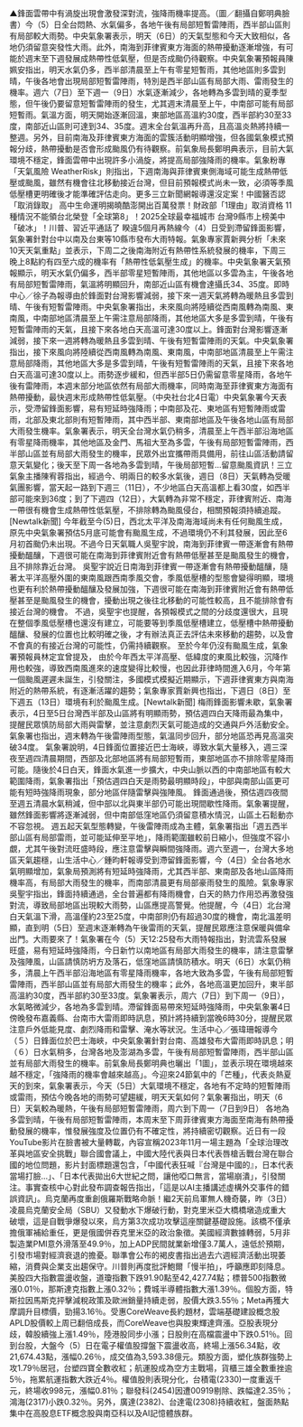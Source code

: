 ▲鋒面雲帶中有渦旋出現會激發深對流，強降雨機率提高。（圖／翻攝自鄭明典臉書）今（5）日全台悶熱、水氣偏多，各地午後有局部短暫雷陣雨，西半部山區則有局部較大雨勢。中央氣象署表示，明天（6日）的天氣型態和今天大致相似，各地仍須留意突發性大雨。此外，南海到菲律賓東方海面的熱帶擾動逐漸增強，有可能於週末至下週發展成熱帶性低氣壓，但是否成颱仍待觀察。中央氣象署預報員陳姵安指出，明天水氣仍多，西半部清晨至上午有零星短暫雨，其他地區則多雲到晴，午後各地會出現局部短暫雷陣雨，特別是西半部山區有局部大雨、雷雨發生的機率。週六（7日）至下週一（9日）水氣逐漸減少，各地轉為多雲到晴的夏季型態，但午後仍要留意短暫雷陣雨的發生，尤其週末清晨至上午，中南部可能有局部短暫雨。氣溫方面，明天開始逐漸回溫，東部地區高溫約30度，西半部約30至33度，南部近山區則可達到34、35度。週末全台氣溫再升高，且高溫炎熱將持續一整週。另外，目前南海及菲律賓東方海面的雲簇活動明顯增強，但各國氣象模式預報分歧，熱帶擾動是否會形成颱風仍有待觀察。前氣象局長鄭明典表示，目前大氣環境不穩定，鋒面雲帶中出現許多小渦旋，將提高局部強降雨的機率。氣象粉專「天氣風險 WeatherRisk」則指出，下週南海與菲律賓東側海域可能生成熱帶低壓或颱風，雖然有機會往北移動接近台灣，但目前預報模式尚未一致，必須等季風低壓槽更明確後才能準確評估走向。更多三立新聞網報導還沒定案！中國醫否認「取消錄取」 高中生命運明揭曉酷澎開出百萬發票！財政部「1理由」取消資格 11種情況不能領台北榮登「全球第8」！2025全球最幸福城市 台灣9縣市上榜美中「破冰」！川普、習近平通話了 睽違5個月再熱線今（4）日受到滯留鋒面影響，氣象署針對台中以南及台東等10縣市發布大雨特報。氣象專家賈新興分析「未來10天天氣重點」並表示，下周二之後南海附近有熱帶性系統發展的機率，下周三晚上8點約有四至六成的機率有「熱帶性低氣壓生成」的機率。中央氣象署天氣預報顯示，明天水氣仍偏多，西半部零星短暫陣雨，其他地區以多雲為主，午後各地有局部短暫雷陣雨，氣溫將明顯回升，南部近山區有機會達攝氏34、35度。即時中心／徐子為報導由於鋒面對台灣影響減弱，接下來一週天氣將轉為暖熱且多雲到晴、午後有短暫雷陣雨。中央氣象署指出，未來風向將陸續從西南風轉為南風、東南風，中南部地區清晨至上午需注意局部降雨，其他地區大多是多雲到晴，午後有短暫雷陣雨的天氣，且接下來各地白天高溫可達30度以上。鋒面對台灣影響逐漸減弱，接下來一週將轉為暖熱且多雲到晴、午後有短暫雷陣雨的天氣。中央氣象署指出，接下來風向將陸續從西南風轉為南風、東南風，中南部地區清晨至上午需注意局部降雨，其他地區大多是多雲到晴，午後有短暫雷陣雨的天氣，且接下來各地白天高溫可達30度以上。雨勢逐步緩和，但西半部5日仍需留意零星降雨，各地午後有雷陣雨，本週末部分地區依然有局部大雨機率，同時南海至菲律賓東方海面有熱帶擾動，最快週末形成熱帶性低氣壓。（中央社台北4日電）中央氣象署今天表示，受滯留鋒面影響，易有短延時強降雨；中南部及花、東地區有短暫陣雨或雷雨，北部及東北部則有短暫陣雨，其中西半部、東南部地區及午後各地山區有局部大雨發生機率。氣象署表示，明天全台灣水氣仍稍多，清晨至上午西半部沿海地區有零星降雨機率，其他地區及金門、馬祖大至為多雲，午後有局部短暫雷陣雨，西半部山區並有局部大雨發生的機率，民眾外出宜攜帶雨具備用，前往山區活動請留意天氣變化；後天至下周一各地為多雲到晴，午後局部短暫...留意颱風資訊！三立氣象主播陳宥蓉指出，經過今、明兩日的較多水氣後，週日（8日）天氣轉為受暖氣團影響，當天起一路到下週三（11日），不少地區白天高溫都上看30度，如西半部可能來到36度；到了下週四（12日），大氣轉為非常不穩定，菲律賓附近、南海一帶很有機會生成熱帶性低氣壓，不排除轉為颱風侵台，相關預報須持續追蹤。[Newtalk新聞] 今年截至今(5)日，西北太平洋及南海海域尚未有任何颱風生成，原先中央氣象署預估5月底可能會有颱風生成，不過環境仍不利其發展，因此至6月初首颱仍未出現。不過今日天氣職人吳聖宇說，南海到菲律賓一帶逐漸會有熱帶擾動醞釀，下週很可能在南海到菲律賓附近會有熱帶低壓甚至是颱風發生的機會，且不排除靠近台灣。 吳聖宇說近日南海到菲律賓一帶逐漸會有熱帶擾動醞釀，隨著太平洋高壓外圍的東南風跟西南季風交會，季風低壓槽的型態會變得明顯，環境也更有利於熱帶擾動醞釀及發展加強，下週很可能在南海到菲律賓附近會有熱帶低壓甚至是颱風發生的機會，擾動出現之後往北移動的可能性較高，且不能排除會有接近台灣的機會。 不過，吳聖宇也提醒，各預報模式之間的分歧度還很大，且現在整個季風低壓槽也還沒有建立，可能要等到季風低壓槽建立，低壓槽中熱帶擾動醞釀、發展的位置也比較明確之後，才有辦法真正去評估未來移動的趨勢，以及會不會真的有接近台灣的可能性，仍需持續觀察。 至於今年仍沒有颱風生成，氣象署預報員林定宜曾提及， 由於今年西太平洋高壓、低緯度的東風比較強，沉降作用也較強，導致西南風進來的速度變得比較慢，也因此菲律時間進入6月，今年第一個颱風遲遲未誕生，引發關注，多國模式模擬近期顯示，下週菲律賓東方與南海附近的熱帶系統，有逐漸活躍的趨勢；氣象專家賈新興也指出，下週日（8日）至下週五（13日）環境有利於颱風生成。[Newtalk新聞] 梅雨鋒面影響未歇，氣象署表示，4日至5日台灣西半部及山區將有明顯雨勢，預估週四白天降雨最為集中，提醒民眾慎防局部大雨與雷擊，並注意劇烈天氣可能造成的交通與戶外活動安全。氣象署也指出，週末轉為午後雷陣雨型態，氣溫同步回升，部分地區恐再見高溫突破34度。 氣象署說明，4日鋒面位置接近巴士海峽，導致水氣大量移入，週三深夜至週四清晨期間，西部及北部地區將有局部短暫雨，東部地區亦不排除零星降雨可能。隨後於4日白天，鋒面水氣進一步擴大，中央山脈以西的中南部地區有較大範圍降雨，氣象署指出「預估週四白天是雨勢最明顯時段」，中部與南部山區更可能有短時強降雨現象，部分地區伴隨雷擊與強陣風。 鋒面通過後，預估週四夜間至週五清晨水氣稍減，但中部以北與東半部仍可能出現間歇性降雨。氣象署提醒，雖然鋒面影響將逐漸減弱，但中南部低窪地區仍須留意積水情況，山區土石鬆動亦不容忽視。 週五起天氣型態轉變，午後雷陣雨成為主體，氣象署指出「週五西半部山區有局部雷雨，並可能延伸至平地」，降雨範圍雖較前日縮小，但強度不容小覷，尤其午後對流旺盛時段，應注意雷擊與瞬間強降雨。週六至週一，台灣大多地區天氣趨穩，山生活中心／鍾昀軒報導受到滯留鋒面影響，今（4日）全台各地水氣明顯增加，氣象局預測將有短延時強降雨，尤其西半部、東南部及各地山區降雨機率高，有局部大雨發生的機率，而南部清晨更有局部豪雨發生的風險。氣象專家吳聖宇指出，鋒面持續通過，全台普遍都有降雨機會，白天的熱力作用恐再激發強對流，導致局部地區出現較大雨勢，山區應提高警覺。他提醒，今（4日）北台灣白天氣溫下滑，高溫僅約23至25度，中南部則仍有超過30度的機會，南北溫差明顯，直到明（5日）至週末逐漸轉為午後雷雨的天氣，提醒民眾應注意保暖與備傘出門。大雨要來了！氣象署在今（5）天12:25發布大雨特報指出，對流雲系發展旺盛，易有短延時強降雨，今日新竹以南地區有局部大雨發生的機率，請注意雷擊及強陣風，山區請慎防坍方及落石，低窪地區請慎防積水。明天（6日）水氣仍稍多，清晨上午西半部沿海地區有零星降雨機率，各地大致為多雲，午後有局部短暫雷陣雨，西半部山區並有局部大雨發生的機率；此外，各地高溫更加回升，東半部高溫約30度，西半部約30至33度。氣象署表示，周六（7日）到下周一（9日），水氣略微減少，各地為多雲到晴。滯留鋒面易帶來短延時強降雨，中央氣象署4日傍晚發布嘉義縣、台南市大雷雨即時訊息，預計將持續到當晚6時30分，提醒民眾注意戶外低能見度、劇烈降雨和雷擊、淹水等狀況。生活中心／張瑋珊報導今（５）日鋒面位於巴士海峽，中央氣象署針對台南、高雄發布大雷雨即時訊息；明（６）日水氣稍多，台灣各地及澎湖為多雲，午後有局部短暫雷陣雨，西半部山區並有局部大雨發生的機率。前氣象局長鄭明典也曬出「1圖」，並表示現在環境越來越不穩定，「強降雨的機率會越來越高」。今迎來24節氣中的「芒種」，代表炎熱夏天的到來，氣象署表示，今天（5日）大氣環境不穩定，各地有不定時的短暫陣雨或雷雨，預估今晚各地的雨勢可望趨緩，明天天氣如何？氣象署指出，明天（6日）天氣較為暖熱，午後有局部短暫雷陣雨，周六到下周一（7日到9日） 各地為多雲到晴，午後有局部短暫雷陣雨，本周末至下周菲律賓東方海面至南海有熱帶擾動發展的機率，惟發展強度及位置仍有不確定性，將持續密切觀察。近日有一段YouTube影片在臉書被大量轉載，內容宣稱2023年11月一場主題為「全球治理改革與地區安全挑戰」聯合國會議上，中國大陸代表與日本代表唇槍舌戰台灣在聯合國的地位問題，影片封面標題還包含，「中國代表狂喊『台灣是中國的』，日本代表當場打臉...」、「日本代表拋出6大世紀之問，讓他啞口無言，當場崩潰」，引發關注。事實查核中心對此發布調查報告指出，「這是以AI主播講述虛構外交事件的錯誤資訊」。烏克蘭再度重創俄羅斯戰略命脈！繼2天前烏軍無人機奇襲，昨（3日）凌晨烏克蘭安全局（SBU）又發動水下爆破行動，對克里米亞大橋橋墩造成重大破壞，這是自戰爭爆發以來，烏方第3次成功攻擊這座關鍵基礎設施。該橋不僅承擔俄軍補給重任，更是俄國併吞克里米亞的政治象徵。美國經濟數據轉弱，5月非製造業PMI意外滑落至49.9％，加上ADP民間就業新增僅3.7萬人，遠低於預期，引發市場對經濟衰退的擔憂。聯準會公布的褐皮書指出過去六週經濟活動出現萎縮，消費與企業支出趨保守。川普則再度批評鮑爾「慢半拍」，呼籲應即刻降息。
美股四大指數震盪收盤，道瓊指數下跌91.90點至42,427.74點；標普500指數微漲0.01％，那斯達克指數上漲0.32％；費城半導體指數大漲1.39％。個股方面，特斯拉因馬斯克抨擊減稅政策及歐洲銷量持續走弱，股價大跌3.55％；Meta再獲大摩調升目標價，勁揚3.16％。受惠CoreWeave長約題材，雲端基礎建設概念股APLD股價較上周已翻倍成長，而CoreWeave也與股東輝達齊漲。亞股表現分歧，韓股續強上漲1.49％，陸港股同步小漲；日股則在高檔震盪中下跌0.51％。回到台股，大盤今（5）日在電子權值股撐盤下震盪收高，終場上漲56.34點，收21,674.43點，漲幅0.26％，成交值為3,593.38億元。類股方面，塑化族群強勢上攻1.79％居冠，台塑四寶全數收紅；航運股成為空方主戰場，貨櫃三雄全數重挫逾5％，拖累航運指數大跌近4％。權值股則表現分化，台積電(2330)一度重返千元，終場收998元，漲幅0.81％；聯發科(2454)因遭00919剔除、跌幅達2.35％；鴻海(2317)小跌0.32％。另外，廣達(2382)、台達電(2308)持續收紅，盤面熱點集中在高股息ETF概念股與南亞科以及AI記憶體族群。
